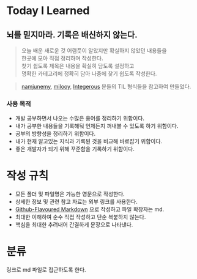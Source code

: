 # Today I Learned 
## 뇌를 믿지마라. 기록은 배신하지 않는다.

> 오늘 배운 새로운 것 어렴풋이 알았지만 확실하지 않았던 내용들을<br>
> 한곳에 모아 직접 정리하며 작성한다.<br>
> 찾기 쉽도록 제목은 내용을 확실히 담도록 설정하고<br>
> 명확한 카테고리에 정확히 담아 나중에 찾기 쉽도록 작성한다.

> [namjunemy](https://github.com/namjunemy/TIL),
[milooy](https://github.com/milooy),
[Integerous](https://github.com/Integerous/TIL)  분들의 TIL 형식들을 참고하여 만들었다.


### 사용 목적
* 개발 공부하면서 나오는 수많은 용어를 정리하기 위함이다.
* 내가 공부한 내용들을 기록해둬 언제든지 꺼내볼 수 있도록 하기 위함이다.
* 공부의 방향성을 정리하기 위함이다.
* 내가 현재 알고있는 지식과 기록된 것을 비교해 바로잡기 위함이다.
* 좋은 개발자가 되기 위해 꾸준함을 기록하기 위함이다.

# 작성 규칙

* 모든 폴더 및 파일명은 가능한 영문으로 작성한다.
* 상세한 정보 및 관련 참고 자료는 외부 링크를 사용한다.
* [Github-Flavoured Markdown](https://guides.github.com/features/mastering-markdown/) 으로 작성하고 파일 확장자는 md.
* 최대한 이해하여 순수 직접 작성하고 단순 복붙하지 않는다.
* 핵심을 최대한 추려내어 간결하게 문장으로 나타낸다.

# 분류


링크로 md 파일로 접근하도록 한다.



